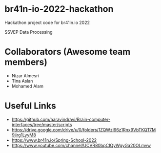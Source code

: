 # br41n-io-2022-hackathon
Hackathon project code for br41in.io 2022

SSVEP Data Processing 

# Collaborators (Awesome team members)

- Nizar Almesri
- Tina Aslan 
- Mohamed Alam
# Useful Links

- https://github.com/aaravindravi/Brain-computer-interfaces/tree/master/scripts
- https://drive.google.com/drive/u/0/folders/1ZQWzl66z1Rnx9VbTKQT7M9jirg1LyyM8
- https://www.br41n.io/Spring-School-2022
- https://www.youtube.com/channel/UCVR80bpCIQyWgyGa20OLmvw
